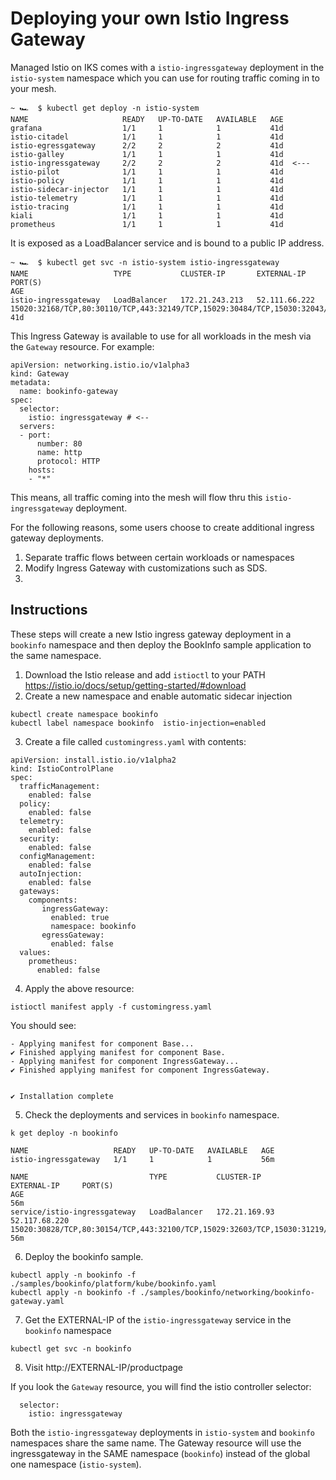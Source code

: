 # Deploying your own Istio Ingress Gateway

Managed Istio on IKS comes with a `istio-ingressgateway` deployment in the `istio-system` namespace which you can use for routing traffic coming in to your mesh. 
```
~ 🏎  $ kubectl get deploy -n istio-system
NAME                     READY   UP-TO-DATE   AVAILABLE   AGE
grafana                  1/1     1            1           41d
istio-citadel            1/1     1            1           41d
istio-egressgateway      2/2     2            2           41d
istio-galley             1/1     1            1           41d
istio-ingressgateway     2/2     2            2           41d  <---
istio-pilot              1/1     1            1           41d
istio-policy             1/1     1            1           41d
istio-sidecar-injector   1/1     1            1           41d
istio-telemetry          1/1     1            1           41d
istio-tracing            1/1     1            1           41d
kiali                    1/1     1            1           41d
prometheus               1/1     1            1           41d
```
It is exposed as a LoadBalancer service and is bound to a public IP address.
```
~ 🏎  $ kubectl get svc -n istio-system istio-ingressgateway
NAME                   TYPE           CLUSTER-IP       EXTERNAL-IP     PORT(S)                                                                                                                      AGE
istio-ingressgateway   LoadBalancer   172.21.243.213   52.111.66.222   15020:32168/TCP,80:30110/TCP,443:32149/TCP,15029:30484/TCP,15030:32043/TCP,15031:30774/TCP,15032:30929/TCP,15443:31217/TCP   41d
```
This Ingress Gateway is available to use for all workloads in the mesh via the `Gateway` resource. For example:
```
apiVersion: networking.istio.io/v1alpha3
kind: Gateway
metadata:
  name: bookinfo-gateway
spec:
  selector:
    istio: ingressgateway # <--
  servers:
  - port:
      number: 80
      name: http
      protocol: HTTP
    hosts:
    - "*"
```
This means, all traffic coming into the mesh will flow thru this `istio-ingressgateway` deployment. 

For the following reasons, some users choose to create additional ingress gateway deployments. 
1. Separate traffic flows between certain workloads or namespaces
2. Modify Ingress Gateway with customizations such as SDS.
3. 


## Instructions
These steps will create a new Istio ingress gateway deployment in a `bookinfo` namespace and then deploy the BookInfo sample application to the same namespace.

1. Download the Istio release and add `istioctl` to your PATH https://istio.io/docs/setup/getting-started/#download
2. Create a new namespace and enable automatic sidecar injection
```
kubectl create namespace bookinfo
kubectl label namespace bookinfo  istio-injection=enabled
```
3. Create a file called `customingress.yaml` with contents:
```
apiVersion: install.istio.io/v1alpha2
kind: IstioControlPlane
spec:
  trafficManagement:
    enabled: false
  policy:
    enabled: false
  telemetry:
    enabled: false
  security:
    enabled: false
  configManagement:
    enabled: false
  autoInjection:
    enabled: false
  gateways:
    components:
       ingressGateway:
         enabled: true
         namespace: bookinfo
       egressGateway:
         enabled: false
  values:
    prometheus:
      enabled: false
```
4. Apply the above resource:
```
istioctl manifest apply -f customingress.yaml
```
You should see:
```
- Applying manifest for component Base...
✔ Finished applying manifest for component Base.
- Applying manifest for component IngressGateway...
✔ Finished applying manifest for component IngressGateway.


✔ Installation complete
```
5. Check the deployments and services in `bookinfo` namespace. 
```
k get deploy -n bookinfo
```
```
NAME                   READY   UP-TO-DATE   AVAILABLE   AGE
istio-ingressgateway   1/1     1            1           56m

NAME                           TYPE           CLUSTER-IP      EXTERNAL-IP     PORT(S)                                                                                                                      AGE                                                                                                                    56m
service/istio-ingressgateway   LoadBalancer   172.21.169.93   52.117.68.220   15020:30828/TCP,80:30154/TCP,443:32100/TCP,15029:32603/TCP,15030:31219/TCP,15031:30466/TCP,15032:30081/TCP,15443:30068/TCP   56m
```
6. Deploy the bookinfo sample.
```
kubectl apply -n bookinfo -f ./samples/bookinfo/platform/kube/bookinfo.yaml
kubectl apply -n bookinfo -f ./samples/bookinfo/networking/bookinfo-gateway.yaml
```
7. Get the EXTERNAL-IP of the `istio-ingressgateway` service in the `bookinfo` namespace
```
kubectl get svc -n bookinfo
```
8. Visit http://EXTERNAL-IP/productpage

If you look the `Gateway` resource, you will find the istio controller selector:
```
  selector:
    istio: ingressgateway
```
Both the `istio-ingressgateway` deployments in `istio-system` and `bookinfo` namespaces share the same name. The Gateway resource will use the ingressgateway in the SAME namespace (`bookinfo`) instead of the global one namespace (`istio-system`).
